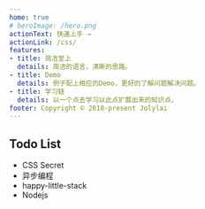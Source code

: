 ```yaml
---
home: true
# heroImage: /hero.png
actionText: 快速上手 →
actionLink: /css/
features:
- title: 简洁至上
  details: 简洁的语言，清晰的思路。
- title: Demo
  details: 例子配上相应的Demo，更好的了解问题解决问题。
- title: 学习链
  details: 以一个点去学习以此点扩展出来的知识点。
footer: Copyright © 2018-present Jolylai
---
```


## Todo List

- CSS Secret
- 异步编程
- happy-little-stack
- Nodejs
